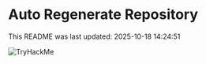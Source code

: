 # Auto Regenerate Repository

This README was last updated: 2025-10-18 14:24:51

 ![TryHackMe](https://tryhackme.com/badge/533634)